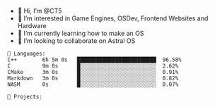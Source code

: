 - 👋 Hi, I’m @CT5
- 👀 I’m interested in Game Engines, OSDev, Frontend Websites and Hardware
- 🌱 I’m currently learning how to make an OS
- 💞️ I’m looking to collaborate on Astral OS

```text
💾 Languages:
C++        6h 5m 0s   █████████████████████████  96.58%
C          9m 0s      █░░░░░░░░░░░░░░░░░░░░░░░░  2.62%
CMake      3m 0s      █░░░░░░░░░░░░░░░░░░░░░░░░  0.91%
Markdown   3m 0s      █░░░░░░░░░░░░░░░░░░░░░░░░  0.82%
NASM       0s         █░░░░░░░░░░░░░░░░░░░░░░░░  0.07%

💼 Projects:
```
<!---
Cherrytree56567/Cherrytree56567 is a ✨ special ✨ repository because its `README.md` (this file) appears on your GitHub profile.
You can click the Preview link to take a look at your changes. 
--->

